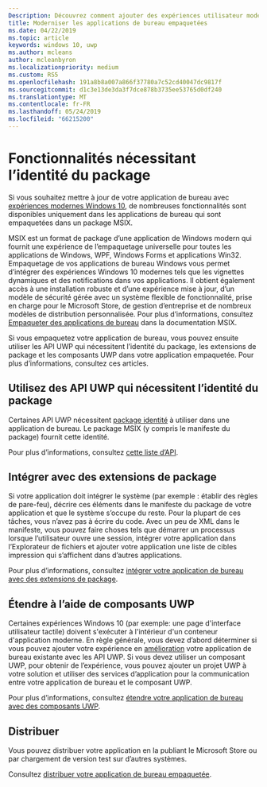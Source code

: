 ```yaml
---
Description: Découvrez comment ajouter des expériences utilisateur modernes pour les utilisateurs Windows 10 dans une application de bureau que vous avez empaqueté dans un package d’application Windows.
title: Moderniser les applications de bureau empaquetées
ms.date: 04/22/2019
ms.topic: article
keywords: windows 10, uwp
ms.author: mcleans
author: mcleanbyron
ms.localizationpriority: medium
ms.custom: RS5
ms.openlocfilehash: 191a8b8a007a866f37780a7c52cd40047dc9817f
ms.sourcegitcommit: d1c3e13de3da3f7dce878b3735ee53765d0df240
ms.translationtype: MT
ms.contentlocale: fr-FR
ms.lasthandoff: 05/24/2019
ms.locfileid: "66215200"
---
```

# <a name="features-that-require-package-identity"></a>Fonctionnalités nécessitant l’identité du package

Si vous souhaitez mettre à jour de votre application de bureau avec [expériences modernes Windows 10](index.md), de nombreuses fonctionnalités sont disponibles uniquement dans les applications de bureau qui sont empaquetées dans un package MSIX.

MSIX est un format de package d’une application de Windows modern qui fournit une expérience de l’empaquetage universelle pour toutes les applications de Windows, WPF, Windows Forms et applications Win32. Empaquetage de vos applications de bureau Windows vous permet d’intégrer des expériences Windows 10 modernes tels que les vignettes dynamiques et des notifications dans vos applications. Il obtient également accès à une installation robuste et d’une expérience mise à jour, d’un modèle de sécurité gérée avec un système flexible de fonctionnalité, prise en charge pour le Microsoft Store, de gestion d’entreprise et de nombreux modèles de distribution personnalisée. Pour plus d’informations, consultez [Empaqueter des applications de bureau](https://docs.microsoft.com/windows/msix/desktop/desktop-to-uwp-root) dans la documentation MSIX.

Si vous empaquetez votre application de bureau, vous pouvez ensuite utiliser les API UWP qui nécessitent l’identité du package, les extensions de package et les composants UWP dans votre application empaquetée. Pour plus d’informations, consultez ces articles.

## <a name="use-uwp-apis-that-require-package-identity"></a>Utilisez des API UWP qui nécessitent l’identité du package

Certaines API UWP nécessitent [package identité](https://docs.microsoft.com/uwp/schemas/appxpackage/uapmanifestschema/element-identity) à utiliser dans une application de bureau. Le package MSIX (y compris le manifeste du package) fournit cette identité.

Pour plus d’informations, consultez [cette liste d’API](desktop-to-uwp-supported-api.md#list-of-apis).

## <a name="integrate-with-package-extensions"></a>Intégrer avec des extensions de package

Si votre application doit intégrer le système (par exemple : établir des règles de pare-feu), décrire ces éléments dans le manifeste du package de votre application et que le système s’occupe du reste. Pour la plupart de ces tâches, vous n’avez pas à écrire du code. Avec un peu de XML dans le manifeste, vous pouvez faire choses tels que démarrer un processus lorsque l’utilisateur ouvre une session, intégrer votre application dans l’Explorateur de fichiers et ajouter votre application une liste de cibles impression qui s’affichent dans d’autres applications.

Pour plus d’informations, consultez [intégrer votre application de bureau avec des extensions de package](desktop-to-uwp-extensions.md).

## <a name="extend-with-uwp-components"></a>Étendre à l’aide de composants UWP

Certaines expériences Windows 10 (par exemple: une page d'interface utilisateur tactile) doivent s'exécuter à l'intérieur d'un conteneur d'application moderne. En règle générale, vous devez d’abord déterminer si vous pouvez ajouter votre expérience en [amélioration](desktop-to-uwp-enhance.md) votre application de bureau existante avec les API UWP. Si vous devez utiliser un composant UWP, pour obtenir de l’expérience, vous pouvez ajouter un projet UWP à votre solution et utiliser des services d’application pour la communication entre votre application de bureau et le composant UWP.

Pour plus d’informations, consultez [étendre votre application de bureau avec des composants UWP](desktop-to-uwp-extend.md).

## <a name="distribute"></a>Distribuer

Vous pouvez distribuer votre application en la publiant le Microsoft Store ou par chargement de version test sur d’autres systèmes.

Consultez [distribuer votre application de bureau empaquetée](desktop-to-uwp-distribute.md).
